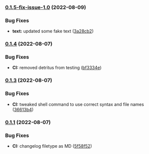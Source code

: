 ### [0.1.5-fix-issue-1.0](https://github.com/bunnylushington/testrepo/compare/v0.1.4...v0.1.5-fix-issue-1.0) (2022-08-09)


### Bug Fixes

* **text:** updated some fake text ([3a28cb2](https://github.com/bunnylushington/testrepo/commit/3a28cb2c418492da024dcede5c9b3732b73858fd))


### [0.1.4](https://github.com/bunnylushington/testrepo/compare/v0.1.3...v0.1.4) (2022-08-07)


### Bug Fixes

* **CI:** removed detritus from testing ([bf3334e](https://github.com/bunnylushington/testrepo/commit/bf3334e02ddfb2a465d21623550c6a1e38b3dd3e))


### [0.1.3](https://github.com/bunnylushington/testrepo/compare/v0.1.2...v0.1.3) (2022-08-07)


### Bug Fixes

* **CI:** tweaked shell command to use correct syntax and file names ([36613b4](https://github.com/bunnylushington/testrepo/commit/36613b46b93a3fed340f6acf36da9fa98398fc83))


### [0.1.1](https://github.com/bunnylushington/testrepo/compare/v0.1.0...v0.1.1) (2022-08-07)


### Bug Fixes

* **CI:** changelog filetype as MD ([5f58f52](https://github.com/bunnylushington/testrepo/commit/5f58f52ad0368ba70f0d509b3aad4d7be48addc2))


